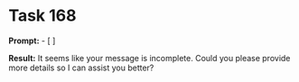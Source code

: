 # Task 168

**Prompt:** - [ ]

**Result:**
It seems like your message is incomplete. Could you please provide more details so I can assist you better?
